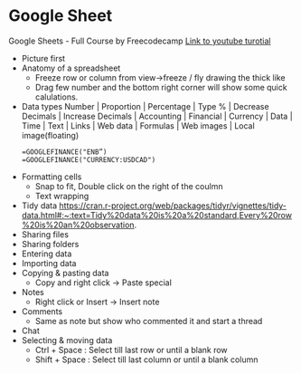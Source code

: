 # Google Sheet
Google Sheets - Full Course by Freecodecamp
[Link to youtube turotial](https://www.youtube.com/watch?v=N2opj8XzYBY&list=WL&index=1&t=39s)

* Picture first
* Anatomy of a spreadsheet
  * Freeze row or column from view->freeze / fly drawing the thick like
  * Drag few number and the bottom right corner will show some quick calulations.
* Data types
  Number | Proportion | Percentage | Type % | Decrease Decimals | Increase Decimals | Accounting | Financial | Currency | Data | Time | Text | Links | Web data | Formulas | Web images | Local image(floating)
  ```
  =GOOGLEFINANCE("ENB”)
  =GOOGLEFINANCE("CURRENCY:USDCAD")
  ```
* Formatting cells
  * Snap to fit, Double click on the right of the coulmn
  * Text wrapping
* Tidy data
  https://cran.r-project.org/web/packages/tidyr/vignettes/tidy-data.html#:~:text=Tidy%20data%20is%20a%20standard,Every%20row%20is%20an%20observation.
* Sharing files
* Sharing folders
* Entering data
* Importing data
* Copying & pasting data
  * Copy and right click -> Paste special
* Notes
  * Right click or Insert -> Insert note
* Comments
  * Same as note but show who commented it and start a thread
* Chat
* Selecting & moving data
  * Ctrl + Space : Select till last row or until a blank row
  * Shift + Space : Select till last column or until a blank column
